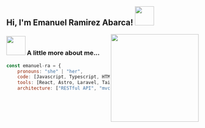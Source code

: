 <h2> Hi, I'm Emanuel Ramirez Abarca! <img src="https://media.giphy.com/media/2DsBnF1sYl444gpEmw/giphy.gif?cid=ecf05e47qw1rj0sv3ta8ugqz6ti7aeajni28bwspgfyottc7&ep=v1_stickers_search&rid=giphy.gif&ct=s" width="50"></h2>
<img align='right' src="https://media.giphy.com/media/v1.Y2lkPTc5MGI3NjExMnJsMjI0amJsaW80bDk1ZWp2MW52MzBod2J3aXNndmJxd3E1aDA0ZiZlcD12MV9pbnRlcm5hbF9naWZfYnlfaWQmY3Q9Zw/Xgg0PkTao7Yy8HOElW/giphy.gif" width="230">
</em></p>


### <img src="https://media.giphy.com/media/VgCDAzcKvsR6OM0uWg/giphy.gif" width="50"> A little more about me...  

```javascript
const emanuel-ra = {
    pronouns: "she" | "her",
    code: [Javascript, Typescript, HTML, CSS, PHP, C#, '.NET CORE 6'],
    tools: [React, Astro, Laravel, TailwindCss],
    architecture: ["RESTful API", "mvc", "cqrs pattern .net core"],       
```


<!--
**emanuel-ra/emanuel-ra** is a ✨ _special_ ✨ repository because its `README.md` (this file) appears on your GitHub profile.

Here are some ideas to get you started:

- 🔭 I’m currently working on ...
- 🌱 I’m currently learning ...
- 👯 I’m looking to collaborate on ...
- 🤔 I’m looking for help with ...
- 💬 Ask me about ...
- 📫 How to reach me: ...
- 😄 Pronouns: ...
- ⚡ Fun fact: ...
-->
